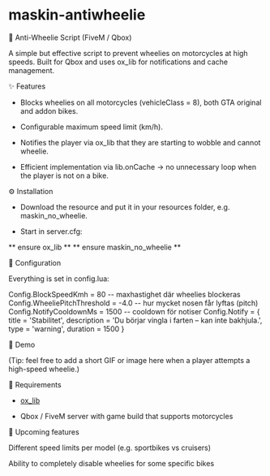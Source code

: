 # maskin-antiwheelie
🚫 Anti-Wheelie Script (FiveM / Qbox)

A simple but effective script to prevent wheelies on motorcycles at high speeds.
Built for Qbox and uses ox_lib for notifications and cache management.

✨ Features

- Blocks wheelies on all motorcycles (vehicleClass = 8), both GTA original and addon bikes.

- Configurable maximum speed limit (km/h).

- Notifies the player via ox_lib that they are starting to wobble and cannot wheelie.

- Efficient implementation via lib.onCache → no unnecessary loop when the player is not on a bike.


⚙️ Installation

- Download the resource and put it in your resources folder, e.g. maskin_no_wheelie.

- Start in server.cfg:

** ensure ox_lib **
** ensure maskin_no_wheelie **

🔧 Configuration

Everything is set in config.lua:

Config.BlockSpeedKmh = 80 -- maxhastighet där wheelies blockeras
Config.WheeliePitchThreshold = -4.0 -- hur mycket nosen får lyftas (pitch)
Config.NotifyCooldownMs = 1500 -- cooldown för notiser
Config.Notify = {
    title = 'Stabilitet',
    description = 'Du börjar vingla i farten – kan inte bakhjula.',
    type = 'warning',
    duration = 1500
}

📸 Demo

(Tip: feel free to add a short GIF or image here when a player attempts a high-speed wheelie.)

📝 Requirements

- [ox_lib](https://github.com/overextended/ox_lib)

- Qbox / FiveM server with game build that supports motorcycles

📌 Upcoming features

Different speed limits per model (e.g. sportbikes vs cruisers)

Ability to completely disable wheelies for some specific bikes

